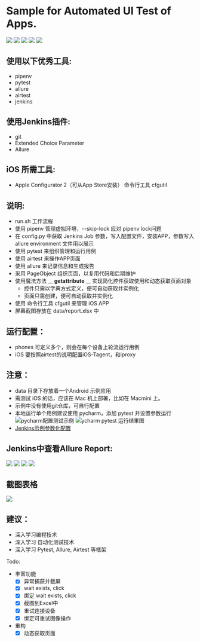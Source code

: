 # Sample for Automated UI Test of Apps. 
![](/img/Xnip2019-05-10_11-00-55.jpg)
![](/img/Xnip2019-05-24_18-14-10.jpg)
![](/img/Xnip2019-05-10_11-14-51.jpg)
![](/img/Xnip2019-05-10_11-03-28.jpg)
![](/img/Xnip2019-05-10_11-06-46.jpg)
## 使用以下优秀工具: 
- pipenv
- pytest
- allure
- airtest
- jenkins

## 使用Jenkins插件:
- git
- Extended Choice Parameter
- Allure

## iOS 所需工具:
- Apple Configurator 2（可从App Store安装） 命令行工具 cfgutil

## 说明:
- run.sh 工作流程
- 使用 pipenv 管理虚拟环境，--skip-lock 应对 pipenv lock问题
- 在 config.py 中获取 Jenkins Job 参数，写入配置文件，安装APP，参数写入 allure environment 文件用以展示
- 使用 pytest 来组织管理和运行用例
- 使用 airtest 来操作APP页面
- 使用 allure 来记录信息和生成报告
- 采用 PageObject 组织页面，以复用代码和后期维护
- 使用魔法方法 __ __getattribute__ __ 实现简化控件获取使用和动态获取页面对象
    - 控件只需以字典方式定义，便可自动获取并实例化
    - 页面只需创建，便可自动获取并实例化
- 使用 命令行工具 cfgutil 来管理 iOS APP
- 屏幕截图存放在 data/report.xlsx 中

## 运行配置：
- phones 可定义多个，则会在每个设备上轮流运行用例
- iOS 要按照airtest的说明配置iOS-Tagent，和iproxy

## 注意：
- data 目录下存放着一个Android 示例应用
- 需测试 iOS 的话，应该在 Mac 机上部署，比如在 Macmini 上。
- 示例中没有使用git仓库，可自行配置
- 本地运行单个用例建议使用 pycharm，添加 pytest 并设置参数运行
![pycharm配置测试示例](/img/Xnip2019-05-08_14-33-11.jpg)
![ycharm pytest 运行结果图](/img/Xnip2019-05-09_17-18-27.jpg)
- [Jenkins示例参数化配置](/img/Xnip2019-05-09_17-01-37.jpg)

## Jenkins中查看Allure Report:
![](/img/Xnip2019-05-09_17-22-23.jpg)
![](/img/Xnip2019-05-09_17-55-35.jpg)
![](/img/Xnip2019-05-09_17-07-08.jpg)
![](/img/Xnip2019-05-09_17-08-34.jpg)

## 截图表格
![](/img/Xnip2019-05-30_17-48-41.jpg)

## 建议：
- 深入学习编程技术
- 深入学习 自动化测试技术
- 深入学习 Pytest, Allure, Airtest 等框架


Todo:
- 丰富功能
  - [x] 异常捕获并截屏
  - [x] wait exists, click
  - [x] 绑定 wait exists, click
  - [x] 截图到Excel中
  - [x] 重试连接设备
  - [x] 绑定可重试图像操作
- 重构
  - [x] 动态获取页面
